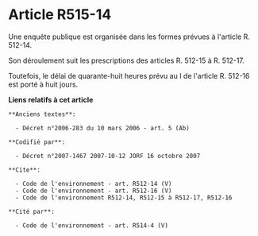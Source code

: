 # Article R515-14

Une enquête publique est organisée dans les formes prévues à l'article R. 512-14.

Son déroulement suit les prescriptions des articles R. 512-15 à R. 512-17.

Toutefois, le délai de quarante-huit heures prévu au I de l'article R. 512-16 est porté à huit jours.

**Liens relatifs à cet article**

	**Anciens textes**:

	  - Décret n°2006-283 du 10 mars 2006 - art. 5 (Ab)

	**Codifié par**:

	  - Décret n°2007-1467 2007-10-12 JORF 16 octobre 2007

	**Cite**:

	  - Code de l'environnement - art. R512-14 (V)
	  - Code de l'environnement - art. R512-16 (V)
	  - Code de l'environnement R512-14, R512-15 à R512-17, R512-16

	**Cité par**:

	  - Code de l'environnement - art. R514-4 (V)
